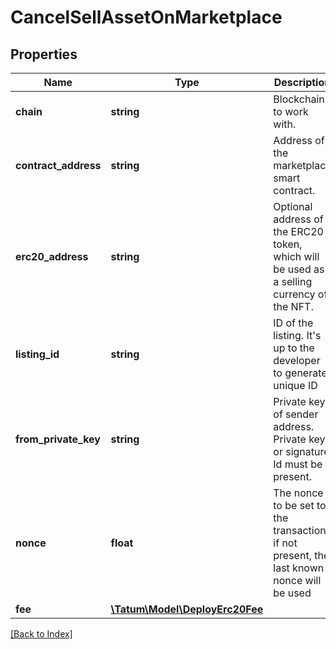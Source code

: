 # CancelSellAssetOnMarketplace

## Properties

Name | Type | Description | Notes
------------ | ------------- | ------------- | -------------
**chain** | **string** | Blockchain to work with. |
**contract_address** | **string** | Address of the marketplace smart contract. |
**erc20_address** | **string** | Optional address of the ERC20 token, which will be used as a selling currency of the NFT. | [optional]
**listing_id** | **string** | ID of the listing. It&#39;s up to the developer to generate unique ID |
**from_private_key** | **string** | Private key of sender address. Private key, or signature Id must be present. |
**nonce** | **float** | The nonce to be set to the transaction; if not present, the last known nonce will be used | [optional]
**fee** | [**\Tatum\Model\DeployErc20Fee**](DeployErc20Fee.md) |  | [optional]

[[Back to Index]](../index.md)
